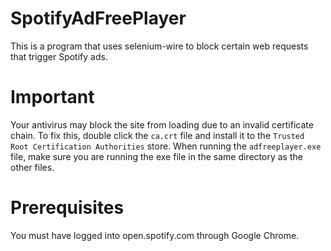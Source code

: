 # SpotifyAdFreePlayer
 
This is a program that uses selenium-wire to block certain web requests that trigger Spotify ads.

# Important

Your antivirus may block the site from loading due to an invalid certificate chain. To fix this, double click the `ca.crt` file and install it to the `Trusted Root Certification Authorities` store.
When running the `adfreeplayer.exe` file, make sure you are running the exe file in the same directory as the other files.

# Prerequisites

You must have logged into open.spotify.com through Google Chrome.
